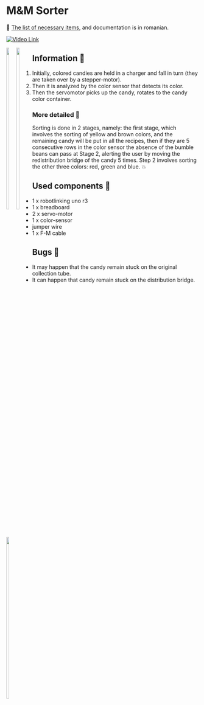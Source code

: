 

# M&M Sorter

:link: [The list of necessary items](https://docs.google.com/document/d/1kxodLAJLGkm1ro1c2_9M5vvlxAfv8lFYGnMvJd8eEiU/edit?usp=sharing), and documentation is in romanian.

[![Video Link](http://intranet.tuck.dartmouth.edu/assets/img/tc-img-grid-video.png)](https://drive.google.com/open?id=1Tku_jSl2cBDdhYhFvjOPgxOAxMOkLSOl)

<div style="float: left;">
  <img src="img1.jpg" width="33%"/>
  <img src="img2.jpg" width="33%"/>
  <img src="img3.jpg" width="33%"/>
</div>

## Information :page_facing_up:
1. Initially, colored candies are held in a charger and fall in turn (they are taken over by a stepper-motor).
2. Then it is analyzed by the color sensor that detects its color.
3. Then the servomotor picks up the candy, rotates to the candy color container.
 ### More detailed :pencil:
 Sorting is done in 2 stages, namely: the first stage, which involves the sorting of yellow and brown colors, and the remaining candy will be put in all the recipes, then if they are 5 consecutive rows in the color sensor the absence of the bumble beans can pass at Stage 2, alerting the user by moving the redistribution bridge of the candy 5 times. 
	Step 2 involves sorting the other three colors: red, green and blue. :boom:

## Used components :gem:
* 1 x robotlinking uno r3
* 1 x breadboard
* 2 x servo-motor
* 1 x color-sensor
* jumper wire
* 1 x F-M cable
## Bugs :bug:
* It may happen that the candy remain stuck on the original collection tube.
* It can happen that candy remain stuck on the distribution bridge.
